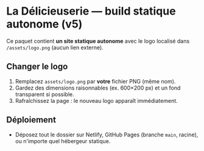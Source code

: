 # La Délicieuserie — build statique autonome (v5)

Ce paquet contient **un site statique autonome** avec le logo localisé dans `/assets/logo.png` (aucun lien externe).

## Changer le logo
1. Remplacez `assets/logo.png` par **votre** fichier PNG (même nom).
2. Gardez des dimensions raisonnables (ex. 600×200 px) et un fond transparent si possible.
3. Rafraîchissez la page : le nouveau logo apparaît immédiatement.

## Déploiement
- Déposez tout le dossier sur Netlify, GitHub Pages (branche `main`, racine), ou n'importe quel hébergeur statique.
